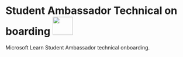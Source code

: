 # Student Ambassador Technical on boarding <img src="https://github.com/ksupasate/SATechnicalOnboarding/blob/main/icon.png" width="55" height="50">
Microsoft Learn Student Ambassador technical onboarding. 
